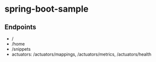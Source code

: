 # spring-boot-sample

## Endpoints

* /
* /home
* /snippets
* actuators: /actuators/mappings, /actuators/metrics, /actuators/health